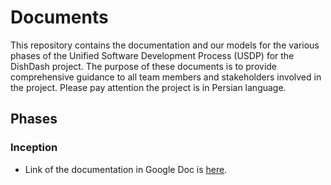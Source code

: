 # Documents
This repository contains the documentation and our models for the various phases of the Unified Software Development Process (USDP) for the DishDash project. The purpose of these documents is to provide comprehensive guidance to all team members and stakeholders involved in the project. Please pay attention the project is in Persian language.

## Phases

### Inception
- Link of the documentation in Google Doc is [here](https://docs.google.com/document/d/1jU0vnwXPLyBHG5V-wILP45G7K7ESpO_j4t1mPiNkfD8/edit?usp=sharing).
